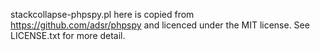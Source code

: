 stackcollapse-phpspy.pl here is copied from https://github.com/adsr/phpspy and licenced under the MIT license.
See LICENSE.txt for more detail.